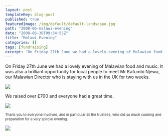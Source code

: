 ```yaml
---
layout: post
templateKey: blog-post
published: true
featuredImage: /img/default/default-landscape.jpg
path: "2008-06-malawi-evening"
date: "2008-06-30T09:34:55Z"
title: "Malawi Evening"
categories: []
tags: [fundraising]
excerpt: "On Friday 27th June we had a lovely evening of Malawian food and music. It was also a brilliant opp..."
---
```


On Friday 27th June we had a lovely evening of Malawian food and music. It was also a brilliant opportunity for local people to meet Mr Kafumbi Njewa, our Malawian Director who is staying with us in the UK for two weeks.

![](https://www.landirani.org/image_library/news/thumb-200x200/49945e3ecf049kafumbi_visit_july_2008_010.jpg)

We raised over £700 and everyone had a great time.

![](https://www.landirani.org/image_library/news/thumb-200x200/49945e0538b01kafumbi_visit_july_2008_008.jpg)

<span style="color: #333333; font-size: 11px;">Thank you to everyone involved, and in particular all the trustees, who did so much cooking and preparation for a very special evening.</span>

![](https://www.landirani.org/image_library/news/thumb-200x200/49945e3125fe4kafumbi_visit_july_2008_009.jpg)
